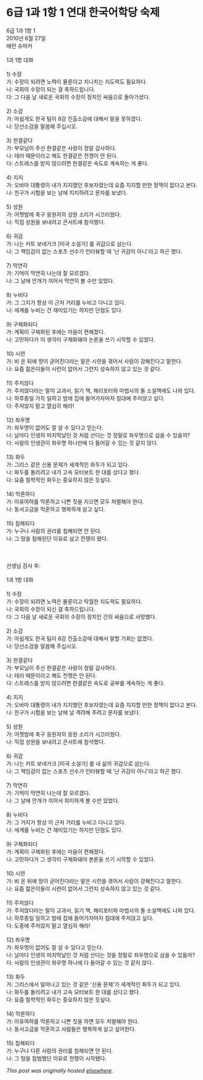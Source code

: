 # 6급 1과 1항 1 연대 한국어학당 숙제

<div>
<span class="Apple-style-span"><div><span class="Apple-style-span">6급 1과 1항 1<br>2010년 6월 27일<br>애런 슈마커<br><span class="Apple-style-span"><span class="Apple-style-span"><span class="Apple-style-span"><span class="Apple-style-span"><br></span></span></span></span></span></div>1과 1항 대화<br><br>1) 수장<br>가: 수장이 되려면 노력이 물론이고 지나치는 지도력도 필요하다.</span><div><span class="Apple-style-span">나: 국회의 수장이 되는 걸 축하드립니다.</span></div>
<div><span class="Apple-style-span">다: 그 다음 날 새로운 국회의 수장이 정치인 싸움으로 돌아가셨다.<br><br>2) 소감<br>가: 아쉽게도 한국 팀이 8강 진출소감에 대해서 말을 못하겠다.</span></div>
<div><span class="Apple-style-span">나: 당선소감을 말씀해 주십시오.<br><br>3) 한결같다<br>가: 부모님이 주신 한결같은 사랑이 정말 감사하다.</span></div>
<div><span class="Apple-style-span">나: 테러 때문이라고 해도 한결같은 전쟁이 안 된다.</span></div>
<div><span class="Apple-style-span">다: 스트레스를 받지 않으려면 한결같은 속도로 계속하는 게 좋다.<br><br>4) 지지<br>가: 오바마 대통령이 내가 지지했던 후보자였는데 요즘 지지할 만한 정책이 없다고 본다.</span></div>
<div><span class="Apple-style-span">나: 친구가 시험을 보는 날에 지지하려고 문자를 보냈다.<br><br>5) 성원<br>가: 어젯밤에 축구 응원자의 성원 소리가 시끄러웠다.</span></div>
<div><span class="Apple-style-span">나: 직접 성원을 보내려고 콘서트에 참석했다.<br><br>6) 귀감<br>가: 나는 커트 보네거크 [미국 소설가] 를 귀감으로 삼는다.</span></div>
<div><span class="Apple-style-span">나: 그 책임감이 없는 스포츠 선수가 인터뷰할 때 '난 귀감이 아니'라고 하곤 했다.</span></div>
<div><span class="Apple-style-span"><br>7) 막연히<br>가: 기억이 막연히 나는데 잘 모르겠다.</span></div>
<div><span class="Apple-style-span">나: 그 날에 안개가 끼어서 막연히 볼 수만 있었다.<br><br>8) 누비다<br>가: 그 그지가 항상 이 근처 거리를 누비고 다니고 있다.</span></div>
<div><span class="Apple-style-span">나: 세계를 누비는 건 재미있기는 하지만 단점도 있다.<br><br>9) 구체화되다<br>가: 계획이 구체화된 후에는 마음이 편해졌다.</span></div>
<div><span class="Apple-style-span">나: 고민하다가 이 생각이 구체화돼야 논론을 쓰기 시작할 수 있었다.<br><br>10) 시련<br>가: 비 온 뒤에 땅이 굳어진다라는 말은 시련을 겪어서 사람이 강해진다고 말한다.</span></div>
<div><span class="Apple-style-span">나: 요즘 젊은이들이 시런이 없어서 그런지 성숙하지 않고 있는 것 같다.<br><br>11) 주저앉다<br>가: 주저앉다라는 말이 교과서, 읽기 책, 해리포터와 마법사의 돌 소설책에도 나와 있다.</span></div>
<div><span class="Apple-style-span">나: 하루종일 가득 일하고 밤에 집에 들어가자마자 침대에 주저앉고 싶다.</span></div>
<div><span class="Apple-style-span">다: 주저앉지 말고 열심히 해라!<br><br>12) 좌우명<br>가: 좌우명이 없어도 잘 살 수 있다고 믿는다.</span></div>
<div><span class="Apple-style-span">나: 날마다 인생의 마지막날인 것 처럼 산다는 것 정말로 좌우명으로 삼을 수 있을까?</span></div>
<div><span class="Apple-style-span">다: 사람의 인생관이 좌우명 하나만에 다 들어갈 수 있는 것 같지 않다.<br><br>13) 화두<br>가: 그리스 같은 신용 문제가 세계적인 화두가 되고 있다.</span></div>
<div><span class="Apple-style-span">나: 화두를 돌리려고 내가 고속 모터보트 한 대를 샀다고 했다.</span></div>
<div><span class="Apple-style-span">다: 요즘 철학적인 화두는 중요하지 않은 듯싶다.<br><br>14) 막론하다<br>가: 이유여하를 막론하고 나쁜 짓을 지으면 모두 처벌해야 한다.</span></div>
<div><span class="Apple-style-span">나: 동서고금을 막혼하고 행복하게 살고 싶다.<br><br>15) 침해되다<br>가: 누구나 사람의 권리를 침해되면 안 된다.</span></div>
<div><span class="Apple-style-span"><span class="Apple-style-span">나: 그 땅을 침해된단 이유로 삼고 전쟁이 됐다.</span></span></div>
<div><span class="Apple-style-span"><span class="Apple-style-span"><br></span></span></div>
<div><span class="Apple-style-span"><span class="Apple-style-span"><br></span></span></div>
<div><span class="Apple-style-span"><span class="Apple-style-span"><br></span></span></div>
<div><span class="Apple-style-span"><span class="Apple-style-span">선생님 검사 후:</span></span></div>
<div><span class="Apple-style-span"><span class="Apple-style-span"><br></span></span></div>
<div><span class="Apple-style-span"><span class="Apple-style-span"><span class="Apple-style-span"><span class="Apple-style-span">1과 1항 대화<br><br>1) 수장<br>가: 수장이 되려면 노력은 물론이고 탁월한 지도력도 필요하다.</span><div><span class="Apple-style-span">나: 국회의 수장이 되신 걸 축하드립니다.</span></div>
<div><span class="Apple-style-span">다: 그 다음 날 새로운 국회의 수장이 정치인 간의 싸움으로 사망했다.<br><br>2) 소감<br>가: 아쉽게도 한국 팀이 8강 진출소감에 대해서 말할 기회는 없겠다.</span></div>
<div><span class="Apple-style-span">나: 당선소감을 말씀해 주십시오.<br><br>3) 한결같다<br>가: 부모님이 주신 한결같은 사랑이 정말 감사하다.</span></div>
<div><span class="Apple-style-span">나: 테러 때문이라고 해도 전쟁은 안 된다.</span></div>
<div><span class="Apple-style-span">다: 스트레스를 받지 않으려면 한결같은 속도로 공부를 계속하는 게 좋다.<br><br>4) 지지<br>가: 오바마 대통령이 내가 지지했던 후보자였는데 요즘 지지할 만한 정책이 없다고 본다.</span></div>
<div><span class="Apple-style-span">나: 친구가 시험을 보는 날에 날 격려해 주려고 문자를 보냈다.<br><br>5) 성원<br>가: 어젯밤에 축구 응원자의 응원 소리가 시끄러웠다.</span></div>
<div><span class="Apple-style-span">나: 직접 성원을 보내려고 콘서트에 참석했다.<br><br>6) 귀감<br>가: 나는 커트 보네거크 [미국 소설가] 를 내 삶의 귀감으로 삼는다.</span></div>
<div><span class="Apple-style-span">나: 그 책임감이 없는 스포츠 선수가 인터뷰할 때 '난 귀감이 아니'라고 하곤 했다.</span></div>
<div><span class="Apple-style-span"><br>7) 막연히<br>가: 기억이 막연히 나는데 잘 모르겠다.</span></div>
<div><span class="Apple-style-span">나: 그 날에 안개가 끼어서 희미하게 볼 수만 있었다.<br><br>8) 누비다<br>가: 그 거지가 항상 이 근처 거리를 누비고 다니고 있다.</span></div>
<div><span class="Apple-style-span">나: 세계를 누비는 건 재미있기는 하지만 단점도 있다.<br><br>9) 구체화되다<br>가: 계획이 구체화된 후에는 마음이 편해졌다.</span></div>
<div><span class="Apple-style-span">나: 고민하다가 그 생각이 구체화돼야 본론을 쓰기 시작할 수 있었다.<br><br>10) 시련<br>가: 비 온 뒤에 땅이 굳어진다라는 말은 시련을 겪어서 사람이 강해진다고 말한다.</span></div>
<div><span class="Apple-style-span">나: 요즘 젊은이들이 시련이 없어서 그런지 성숙하지 않고 있는 것 같다.<br><br>11) 주저앉다<br>가: 주저앉다라는 말이 교과서, 읽기 책, 해리포터와 마법사의 돌 소설책에도 나와 있다.</span></div>
<div><span class="Apple-style-span">나: 하루종일 일하고 밤에 집에 들어가자마자 침대에 주저앉고 싶다.</span></div>
<div><span class="Apple-style-span">다: 도중에 주저앉지 말고 열심히 해라!<br><br>12) 좌우명<br>가: 좌우명이 없어도 잘 살 수 있다고 믿는다.</span></div>
<div><span class="Apple-style-span">나: 날마다 인생의 마지막날인 것 처럼 산다는 것을 정말로 좌우명으로 삼을 수 있을까?</span></div>
<div><span class="Apple-style-span">다: 사람의 인생관이 좌우명 하나에 다 들어갈 수 있는 것 같지 않다.<br><br>13) 화두<br>가: 그리스에서 일어나고 있는 것 같은 '신용 문제'가 세계적인 화두가 되고 있다.</span></div>
<div><span class="Apple-style-span">나: 화두를 돌리려고 내가 고속 모터보트 한 대를 샀다고 했다.</span></div>
<div><span class="Apple-style-span">다: 요즘 철학적인 화두는 중요하지 않은 듯싶다.<br><br>14) 막론하다<br>가: 이유여하를 막론하고 나쁜 짓을 하면 모두 처벌해야 한다.</span></div>
<div><span class="Apple-style-span">나: 동서고금을 막혼하고 사람들은 행복하게 살고 싶어한다.<br><br>15) 침해되다<br>가: 누구나 다른 사람의 권리를 침해되면 안 된다.</span></div>
<div><span class="Apple-style-span"><span class="Apple-style-span">나: 그 땅을 침범했단 이유로 전쟁이 시작됐다.</span></span></div></span></span></span></div>
</div>


*This post was originally hosted [elsewhere](http://planspace.blogspot.com/2010/06/6-1-1-1.html).*
